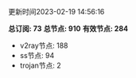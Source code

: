 更新时间2023-02-19 14:56:16

**总订阅: 73**
**总节点: 910**
**有效节点: 284**
- v2ray节点: 188
- ss节点: 94
- trojan节点: 2
